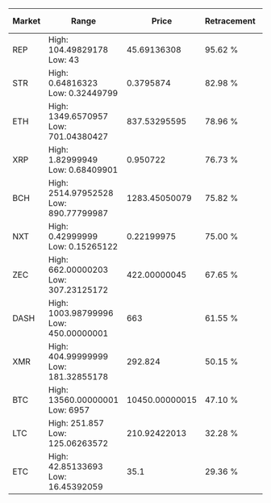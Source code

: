 | Market | Range | Price| Retracement | Doubles to 50% |
| --- | --- | --- | --- | --- |
| REP | High: 104.49829178<br />Low: 43 | 45.69136308 | 95.62 % | 1.61 |
| STR | High: 0.64816323<br />Low: 0.32449799 | 0.3795874 | 82.98 % | 1.28 |
| ETH | High: 1349.6570957<br />Low: 701.04380427 | 837.53295595 | 78.96 % | 1.22 |
| XRP | High: 1.82999949<br />Low: 0.68409901 | 0.950722 | 76.73 % | 1.32 |
| BCH | High: 2514.97952528<br />Low: 890.77799987 | 1283.45050079 | 75.82 % | 1.33 |
| NXT | High: 0.42999999<br />Low: 0.15265122 | 0.22199975 | 75.00 % | 1.31 |
| ZEC | High: 662.00000203<br />Low: 307.23125172 | 422.00000045 | 67.65 % | 1.15 |
| DASH | High: 1003.98799996<br />Low: 450.00000001 | 663 | 61.55 % | 1.10 |
| XMR | High: 404.99999999<br />Low: 181.32855178 | 292.824 | 50.15 % | 1.00 |
| BTC | High: 13560.00000001<br />Low: 6957 | 10450.00000015 | 47.10 % | 0.00 |
| LTC | High: 251.857<br />Low: 125.06263572 | 210.92422013 | 32.28 % | 0.00 |
| ETC | High: 42.85133693<br />Low: 16.45392059 | 35.1 | 29.36 % | 0.00 |
